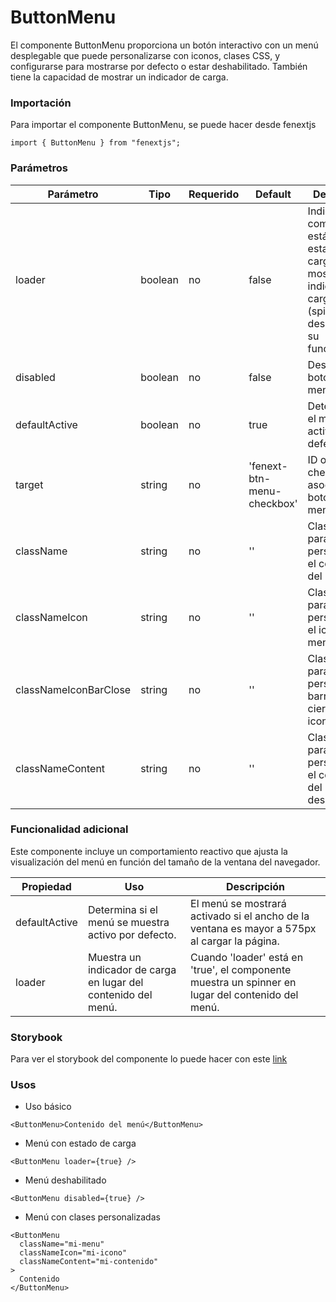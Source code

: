 # ButtonMenu

El componente ButtonMenu proporciona un botón interactivo con un menú desplegable que puede personalizarse con iconos, clases CSS, y configurarse para mostrarse por defecto o estar deshabilitado. También tiene la capacidad de mostrar un indicador de carga.

### Importación

Para importar el componente ButtonMenu, se puede hacer desde fenextjs

```tsx copy
import { ButtonMenu } from "fenextjs";
```

### Parámetros

| Parámetro             | Tipo    | Requerido | Default                    | Descripcion                                                                                                                   |
| --------------------- | ------- | --------- | -------------------------- | ----------------------------------------------------------------------------------------------------------------------------- |
| loader                | boolean | no        | false                      | Indica si el componente está en estado de carga, mostrando un indicador de carga (spinner) y deshabilitando su funcionalidad. |
| disabled              | boolean | no        | false                      | Desactiva el botón del menú.                                                                                                  |
| defaultActive         | boolean | no        | true                       | Determina si el menú está activo por defecto o no.                                                                            |
| target                | string  | no        | 'fenext-btn-menu-checkbox' | ID objetivo del checkbox asociado al botón del menú.                                                                          |
| className             | string  | no        | ''                         | Clase CSS para personalizar el contenedor del menú.                                                                           |
| classNameIcon         | string  | no        | ''                         | Clase CSS para personalizar el icono del menú.                                                                                |
| classNameIconBarClose | string  | no        | ''                         | Clase CSS para personalizar la barra de cierre del icono.                                                                     |
| classNameContent      | string  | no        | ''                         | Clase CSS para personalizar el contenido del menú desplegable.                                                                |

### Funcionalidad adicional

Este componente incluye un comportamiento reactivo que ajusta la visualización del menú en función del tamaño de la ventana del navegador.

| Propiedad     | Uso                                                            | Descripción                                                                                       |
| ------------- | -------------------------------------------------------------- | ------------------------------------------------------------------------------------------------- |
| defaultActive | Determina si el menú se muestra activo por defecto.            | El menú se mostrará activado si el ancho de la ventana es mayor a 575px al cargar la página.      |
| loader        | Muestra un indicador de carga en lugar del contenido del menú. | Cuando 'loader' está en 'true', el componente muestra un spinner en lugar del contenido del menú. |

### Storybook

Para ver el storybook del componente lo puede hacer con este [link](https://fenextjs-component-storybook.vercel.app/?path=/story/header-buttonmenu--index)

### Usos

- Uso básico

```tsx copy
<ButtonMenu>Contenido del menú</ButtonMenu>
```

- Menú con estado de carga

```tsx copy
<ButtonMenu loader={true} />
```

- Menú deshabilitado

```tsx copy
<ButtonMenu disabled={true} />
```

- Menú con clases personalizadas

```tsx copy
<ButtonMenu
  className="mi-menu"
  classNameIcon="mi-icono"
  classNameContent="mi-contenido"
>
  Contenido
</ButtonMenu>
```
